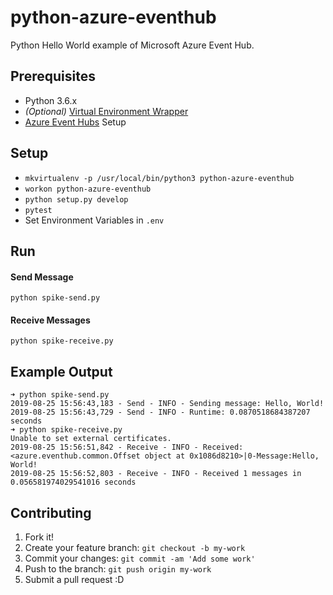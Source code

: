 # python-azure-eventhub
Python Hello World example of Microsoft Azure Event Hub.

## Prerequisites

- Python 3.6.x
- _(Optional)_ [Virtual Environment Wrapper](https://python-guide-cn.readthedocs.io/en/latest/dev/virtualenvs.html)
- [Azure Event Hubs](https://docs.microsoft.com/en-us/azure/event-hubs/event-hubs-create) Setup


## Setup

- `mkvirtualenv -p /usr/local/bin/python3 python-azure-eventhub`
- `workon python-azure-eventhub`
- `python setup.py develop`
- `pytest`
- Set Environment Variables in `.env`


## Run

#### Send Message
`python spike-send.py`

#### Receive Messages
`python spike-receive.py`

## Example Output
```
➜ python spike-send.py
2019-08-25 15:56:43,183 - Send - INFO - Sending message: Hello, World!
2019-08-25 15:56:43,729 - Send - INFO - Runtime: 0.0870518684387207 seconds
➜ python spike-receive.py
Unable to set external certificates.
2019-08-25 15:56:51,842 - Receive - INFO - Received:<azure.eventhub.common.Offset object at 0x1086d8210>|0-Message:Hello, World!
2019-08-25 15:56:52,803 - Receive - INFO - Received 1 messages in 0.056581974029541016 seconds
```

## Contributing

1. Fork it!
2. Create your feature branch: `git checkout -b my-work`
3. Commit your changes: `git commit -am 'Add some work'`
4. Push to the branch: `git push origin my-work`
5. Submit a pull request :D
